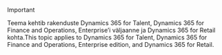 > [!IMPORTANT]
> <span data-ttu-id="9976a-101">Teema kehtib rakenduste Dynamics 365 for Talent, Dynamics 365 for Finance and Operations, Enterprise’i väljaanne ja Dynamics 365 for Retail kohta.</span><span class="sxs-lookup"><span data-stu-id="9976a-101">This topic applies to Dynamics 365 for Talent, Dynamics 365 for Finance and Operations, Enterprise edition, and Dynamics 365 for Retail.</span></span> 
